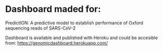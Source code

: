# Dashboard maded for: 
PredictION: A predictive model to establish performance of Oxford sequencing reads of SARS-CoV-2

Dashboard is available and published with Heroku and could be accesible from: https://genomicdashboard.herokuapp.com/
